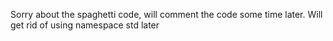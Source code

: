 Sorry about the spaghetti code, will comment the code some time later.
Will get rid of using namespace std later
